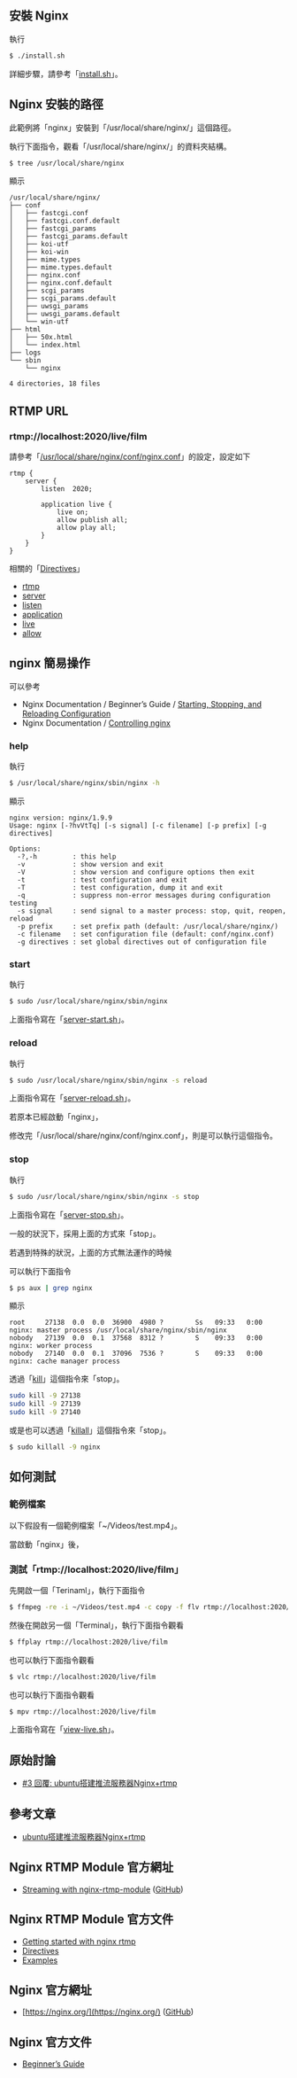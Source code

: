 
## 安裝 Nginx

執行

``` sh
$ ./install.sh
```

詳細步驟，請參考「[install.sh](install.sh)」。

## Nginx 安裝的路徑

此範例將「nginx」安裝到「/usr/local/share/nginx/」這個路徑。

執行下面指令，觀看「/usr/local/share/nginx/」的資料夾結構。

``` sh
$ tree /usr/local/share/nginx
```

顯示

```
/usr/local/share/nginx/
├── conf
│   ├── fastcgi.conf
│   ├── fastcgi.conf.default
│   ├── fastcgi_params
│   ├── fastcgi_params.default
│   ├── koi-utf
│   ├── koi-win
│   ├── mime.types
│   ├── mime.types.default
│   ├── nginx.conf
│   ├── nginx.conf.default
│   ├── scgi_params
│   ├── scgi_params.default
│   ├── uwsgi_params
│   ├── uwsgi_params.default
│   └── win-utf
├── html
│   ├── 50x.html
│   └── index.html
├── logs
└── sbin
    └── nginx

4 directories, 18 files
```

## RTMP URL

### rtmp://localhost:2020/live/film

請參考「[/usr/local/share/nginx/conf/nginx.conf](nginx.conf#L17)」的設定，設定如下

```
rtmp {
	server {
		listen  2020;

		application live {
			live on;
			allow publish all;
			allow play all;
		}
	}
}
```

相關的「[Directives](https://github.com/arut/nginx-rtmp-module/wiki/Directives)」

* [rtmp](https://github.com/arut/nginx-rtmp-module/wiki/Directives#rtmp)
* [server](https://github.com/arut/nginx-rtmp-module/wiki/Directives#server)
* [listen](https://github.com/arut/nginx-rtmp-module/wiki/Directives#listen)
* [application](https://github.com/arut/nginx-rtmp-module/wiki/Directives#application)
* [live](https://github.com/arut/nginx-rtmp-module/wiki/Directives#live)
* [allow](https://github.com/arut/nginx-rtmp-module/wiki/Directives#allow)


## nginx 簡易操作

可以參考

* Nginx Documentation / Beginner’s Guide / [Starting, Stopping, and Reloading Configuration](https://nginx.org/en/docs/beginners_guide.html#control)
* Nginx Documentation / [Controlling nginx](https://nginx.org/en/docs/control.html)

### help

執行

``` sh
$ /usr/local/share/nginx/sbin/nginx -h
```

顯示

```
nginx version: nginx/1.9.9
Usage: nginx [-?hvVtTq] [-s signal] [-c filename] [-p prefix] [-g directives]

Options:
  -?,-h         : this help
  -v            : show version and exit
  -V            : show version and configure options then exit
  -t            : test configuration and exit
  -T            : test configuration, dump it and exit
  -q            : suppress non-error messages during configuration testing
  -s signal     : send signal to a master process: stop, quit, reopen, reload
  -p prefix     : set prefix path (default: /usr/local/share/nginx/)
  -c filename   : set configuration file (default: conf/nginx.conf)
  -g directives : set global directives out of configuration file
```


### start

執行

``` sh
$ sudo /usr/local/share/nginx/sbin/nginx
```

上面指令寫在「[server-start.sh](server-start.sh)」。


### reload

執行

``` sh
$ sudo /usr/local/share/nginx/sbin/nginx -s reload
```

上面指令寫在「[server-reload.sh](server-reload.sh)」。

若原本已經啟動「nginx」，

修改完「/usr/local/share/nginx/conf/nginx.conf」，則是可以執行這個指令。


### stop

執行

``` sh
$ sudo /usr/local/share/nginx/sbin/nginx -s stop
```

上面指令寫在「[server-stop.sh](server-stop.sh)」。


一般的狀況下，採用上面的方式來「stop」。

若遇到特殊的狀況，上面的方式無法運作的時候

可以執行下面指令

``` sh
$ ps aux | grep nginx
```

顯示

```
root     27138  0.0  0.0  36900  4980 ?        Ss   09:33   0:00 nginx: master process /usr/local/share/nginx/sbin/nginx
nobody   27139  0.0  0.1  37568  8312 ?        S    09:33   0:00 nginx: worker process
nobody   27140  0.0  0.1  37096  7536 ?        S    09:33   0:00 nginx: cache manager process
```

透過「[kill](http://manpages.ubuntu.com/manpages/xenial/en/man1/kill.1.html)」這個指令來「stop」。

``` sh
sudo kill -9 27138
sudo kill -9 27139
sudo kill -9 27140
```

或是也可以透過「[killall](http://manpages.ubuntu.com/manpages/xenial/en/man1/killall.1.html)」這個指令來「stop」。

``` sh
$ sudo killall -9 nginx
```

## 如何測試

### 範例檔案

以下假設有一個範例檔案「~/Videos/test.mp4」。

當啟動「nginx」後，

### 測試「rtmp://localhost:2020/live/film」

先開啟一個「Terinaml」，執行下面指令

``` sh
$ ffmpeg -re -i ~/Videos/test.mp4 -c copy -f flv rtmp://localhost:2020/live/film
```

然後在開啟另一個「Terminal」，執行下面指令觀看

``` sh
$ ffplay rtmp://localhost:2020/live/film
```

也可以執行下面指令觀看

``` sh
$ vlc rtmp://localhost:2020/live/film
```

也可以執行下面指令觀看

``` sh
$ mpv rtmp://localhost:2020/live/film
```

上面指令寫在「[view-live.sh](view-live.sh)」。


## 原始討論

* [#3 回覆: ubuntu搭建推流服務器Nginx+rtmp](https://www.ubuntu-tw.org/modules/newbb/viewtopic.php?post_id=357776#forumpost357776)


## 參考文章

* [ubuntu搭建推流服務器Nginx+rtmp](http://www.jianshu.com/p/f0bf83ca3ea3)


## Nginx RTMP Module 官方網址

* [Streaming with nginx-rtmp-module](http://nginx-rtmp.blogspot.com) ([GitHub](https://github.com/arut/nginx-rtmp-module))


## Nginx RTMP Module 官方文件

* [Getting started with nginx rtmp](https://github.com/arut/nginx-rtmp-module/wiki/Getting-started-with-nginx-rtmp)
* [Directives](https://github.com/arut/nginx-rtmp-module/wiki/Directives)
* [Examples](https://github.com/arut/nginx-rtmp-module/wiki/Examples#simple-live-broadcast-service)


## Nginx 官方網址

* [https://nginx.org/](https://nginx.org/) ([GitHub](https://github.com/nginx/nginx))


## Nginx 官方文件

* [Beginner’s Guide](https://nginx.org/en/docs/beginners_guide.html)
